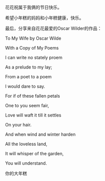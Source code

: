 花花祝属于我俩的节日快乐。

希望小年糕的妈妈和小年糕健康，快乐。

最后，分享来自花花最爱的Oscar Wilder的作品：


To My Wife by Oscar Wilde

With a Copy of My Poems

I can write no stately proem  

As a prelude to my lay;  

From a poet to a poem  

I would dare to say.  


For if of these fallen petals  

One to you seem fair,  

Love will waft it till it settles  

On your hair.  


And when wind and winter harden  

All the loveless land,  

It will whisper of the garden,  

You will understand.  






你的大年糕


